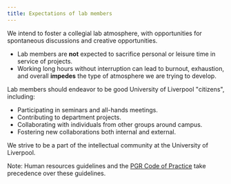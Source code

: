 ```yaml
---
title: Expectations of lab members
---
```


We intend to foster a collegial lab atmosphere, with opportunities for
spontaneous discussions and creative opportunities.

* Lab members are **not** expected to sacrifice personal or leisure time in
  service of projects.
* Working long hours without interruption can lead to burnout, exhaustion, and
  overall **impedes** the type of atmosphere we are trying to develop.

Lab members should endeavor to be good University of Liverpool "citizens",
including:

* Participating in seminars and all-hands meetings.
* Contributing to department projects.
* Collaborating with individuals from other groups around campus.
* Fostering new collaborations both internal and external.

We strive to be a part of the intellectual community at the University of
Liverpool.

<div class="callout callout-note">
<p>
<span class="callout-title">
<i class="fas fa-info-circle me-1" aria-hidden="true"></i>
Note:
</span>
Human resources guidelines and the
<a href="https://www.liverpool.ac.uk/aqsd/academic-codes-of-practice/pgr-code-of-practice/">PGR Code of Practice</a>
take precedence over these guidelines.
</p>
</div>

